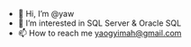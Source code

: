 - 👋 Hi, I’m @yaw
- 👀 I’m interested in SQL Server & Oracle SQL
- 📫 How to reach me yaogyimah@gmail.com
<!---- 📄 [My Cv](https://github.com/yawdba/yawdba/blob/main/yaw%20cv.pdf)--->
 

<!---
- ## Skills

* **Database Administration:**
  * Installation and Configuration
  * SQL & PL/SQL Programming
  * RMAN Backup and Recovery
  * User Management
  * * **Tools:** Oracle SQL*Plus, Oracle SQL Developer, RMAN
--->
<!---
yawdba/yawdba is a ✨ special ✨ repository because its `README.md` (this file) appears on your GitHub profile.
You can click the Preview link to take a look at your changes.
--->
